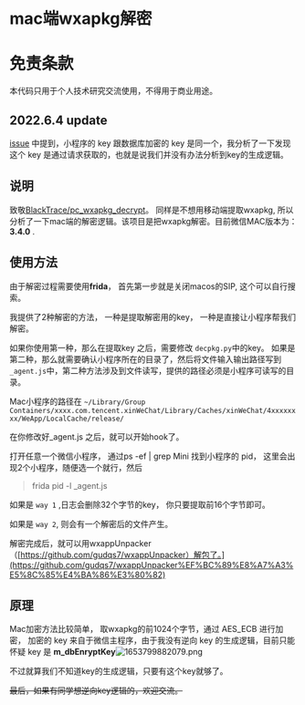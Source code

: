 # mac端wxapkg解密

免责条款
========

本代码只用于个人技术研究交流使用，不得用于商业用途。

## 2022.6.4 update

[issue](https://github.com/TinyNiko/mac_wxapkg_decrypt/issues/1) 中提到，小程序的 key 跟数据库加密的 key 是同一个，我分析了一下发现这个 key 是通过请求获取的，也就是说我们并没有办法分析到key的生成逻辑。

## 说明

致敬[BlackTrace/pc_wxapkg_decrypt](https://github.com/BlackTrace/pc_wxapkg_decrypt)。 同样是不想用移动端提取wxapkg, 所以分析了一下mac端的解密逻辑。该项目是把wxapkg解密。目前微信MAC版本为： **3.4.0** .

## 使用方法

由于解密过程需要使用**frida**， 首先第一步就是关闭macos的SIP, 这个可以自行搜索。

我提供了2种解密的方法， 一种是提取解密用的key， 一种是直接让小程序帮我们解密。

如果你使用第一种，那么在提取key 之后，需要修改 `decpkg.py`中的key。 如果是第二种，那么就需要确认小程序所在的目录了，然后将文件输入输出路径写到 `_agent.js`中，第二种方法涉及到文件读写，提供的路径必须是小程序可读写的目录。

Mac小程序的路径在 `~/Library/Group Containers/xxxx.com.tencent.xinWeChat/Library/Caches/xinWeChat/4xxxxxxxx/WeApp/LocalCache/release/ `

在你修改好_agent.js 之后，就可以开始hook了。

打开任意一个微信小程序， 通过ps -ef | grep Mini 找到小程序的 pid， 这里会出现2个小程序，随便选一个就行，然后

> frida pid -l _agent.js

如果是 `way 1` ,日志会删除32个字节的key， 你只要提取前16个字节即可。

如果是 `way 2`, 则会有一个解密后的文件产生。

解密完成后，就可以用wxappUnpacker（[https://github.com/gudqs7/wxappUnpacker）解包了。](https://github.com/gudqs7/wxappUnpacker%EF%BC%89%E8%A7%A3%E5%8C%85%E4%BA%86%E3%80%82)

## 原理

Mac加密方法比较简单， 取wxapkg的前1024个字节，通过 AES_ECB 进行加密， 加密的 key 来自于微信主程序，由于我没有逆向 key 的生成逻辑，目前只能怀疑 key 是 **m_dbEnryptKey**![1653799882079.png](image/README/1653799882079.png)

不过就算我们不知道key的生成逻辑，只要有这个key就够了。

~~最后，如果有同学想逆向key逻辑的，欢迎交流。~~
